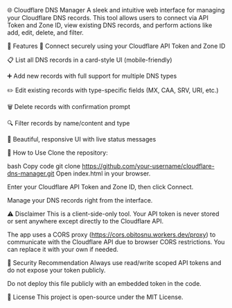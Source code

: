 🌐 Cloudflare DNS Manager
A sleek and intuitive web interface for managing your Cloudflare DNS records. This tool allows users to connect via API Token and Zone ID, view existing DNS records, and perform actions like add, edit, delete, and filter.


🚀 Features
🔐 Connect securely using your Cloudflare API Token and Zone ID

📋 List all DNS records in a card-style UI (mobile-friendly)

➕ Add new records with full support for multiple DNS types

✏️ Edit existing records with type-specific fields (MX, CAA, SRV, URI, etc.)

🗑️ Delete records with confirmation prompt

🔍 Filter records by name/content and type

🌈 Beautiful, responsive UI with live status messages

📁 How to Use
Clone the repository:

bash
Copy code
git clone https://github.com/your-username/cloudflare-dns-manager.git
Open index.html in your browser.

Enter your Cloudflare API Token and Zone ID, then click Connect.

Manage your DNS records right from the interface.

⚠️ Disclaimer
This is a client-side-only tool. Your API token is never stored or sent anywhere except directly to the Cloudflare API.

The app uses a CORS proxy (https://cors.obitosnu.workers.dev/proxy) to communicate with the Cloudflare API due to browser CORS restrictions. You can replace it with your own if needed.

🔐 Security Recommendation
Always use read/write scoped API tokens and do not expose your token publicly.

Do not deploy this file publicly with an embedded token in the code.

📜 License
This project is open-source under the MIT License.

